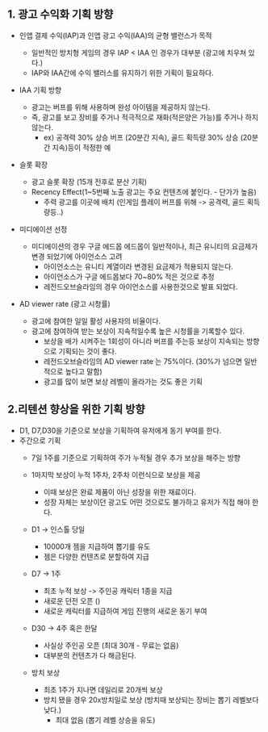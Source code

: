 ## 1. 광고 수익화 기획 방향
- 인앱 결제 수익(IAP)과 인앱 광고 수익(IAA)의 균형 밸런스가 목적
  - 일반적인 방치형 게임의 경우 IAP < IAA 인 경우가 대부분 (광고에 치우쳐 있다.)
  - IAP와 IAA간에 수익 밸러스를 유지하기 위한 기획이 필요하다.

- IAA 기획 방향 
  - 광고는 버프를 위해 사용하며 완성 아이템을 제공하지 않는다.
  - 즉, 광고를 보고 장비를 주거나 적극적으로 재화(적은양은 가능)를 주거나 하지 않는다.
    - ex) 공격력 30% 상승 버프 (20분간 지속), 골드 획득량 30% 상승 (20분간 지속)등이 적정한 예  

- 슬롯 확장
  - 광고 슬롯 확장 (15개 전후로 분산 기획)
  - Recency Effect(1~5번째 노출 광고는 주요 컨텐츠에 붙인다. - 단가가 높음)
    - 주력 광고를 이곳에 배치 (인게임 플레이 버프를 위해 -> 공격력, 골드 획득량등..) 

- 미디에이션 선정
  - 미디에이션의 경우 구글 에드몹 에드몹이 일반적이나, 최근 유니티의 요금제가 변경 되었기에 아이언소스 고려
    - 아이언소스는 유니티 계열이라 변경된 요금제가 적용되지 않는다.
    - 아이언소스가 구글 에드몹보다 70~80% 적은 것으로 추정
    - 레전드오브슬라임의 경우 아이언소스를 사용한것으로 발표 되었다.    
    
- AD viewer rate (광고 시청률)
  - 광고에 참여한 일일 활성 사용자의 비율이다. 
  - 광고에 참여하여 받는 보상이 지속적일수록 높은 시청률을 기록할수 있다.
    - 보상을 배가 시켜주는 1회성이 아니라 버프를 주는등 보상이 지속되는 방향으로 기획되는 것이 좋다.
    - 레전드오브슬라임의 AD viewer rate 는 75%이다. (30%가 넘으면 일반적으로 높다고 말함)
    - 광고를 많이 보면 보상 레벨이 올라가는 것도 좋은 기획  
    
## 2.리텐션 향상을 위한 기획 방향
- D1, D7,D30을 기준으로 보상을 기획하여 유저에게 동기 부여를 한다.
- 주간으로 기획
  - 7일 1주를 기준으로 기획하여 주가 누적될 경우 추가 보상을 해주는 방향

  - 1마지막 보상이 누적 1주차, 2주차 이런식으로 보상을 제공
    - 이때 보상은 완료 제품이 아닌 성장을 위한 재료이다.
    - 성장 자체는 보상이던 광고도 어떤 것으로도 불가하고 유저가 직접 해야 한다.    

  - D1 -> 인스톨 당일
    - 10000개 젬을 지급하여 뽑기를 유도
    - 젬은 다양한 컨텐츠로 분할하여 지급

  - D7 -> 1주
    - 최초 누적 보상 -> 주인공 캐릭터 1종을 지급
    - 새로운 던전 오픈 ()
    - 새로운 캐릭터를 지급하여 게임 진행의 새로운 동기 부여

  - D30 -> 4주 혹은 한달 
    - 사실상 주인공 오픈 (최대 30개 - 무료는 없음)
    - 대부분의 컨텐츠가 다 해금된다.        

  - 방치 보상
    - 최초 1주가 지나면 데일리로 20개씩 보상
    - 방치 됐을 경우 20x방치일로 보상 (방치때 보상되는 장비는 뽑기 레벨보다 낮다.)
      - 최대 없음 (뽑기 레벨 상승을 유도)
       
